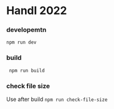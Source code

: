 # HandI 2022

### developemtn

`npm run dev`

### build

` npm run build`

### check file size

Use after build
`npm run check-file-size`
